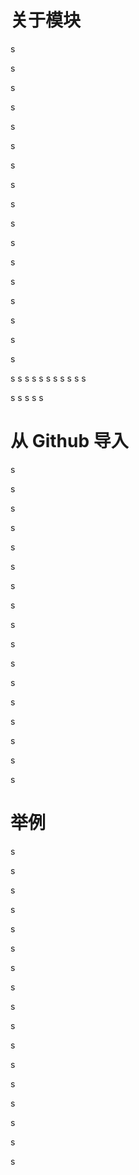 # 关于模块
s

s

s

s

s

s

s

s


s

s

s

s

s

s

s

s

s

s
s
s
s
s
s
s
s
s
s
s

s
s
s
s
s

# 从 Github 导入
s

s

s

s

s

s

s

s


s

s

s

s

s

s

s

s

s
# 举例
s

s

s

s

s

s

s

s


s

s

s

s

s

s

s

s

s

